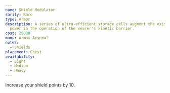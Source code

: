 ```yaml
---
name: Shield Modulator
rarity: Rare
type: Armor
description: A series of ultra-efficient storage cells augment the existing
  power in the operation of the wearer's kinetic barrier.
cost: 25000
manu: Armax Arsenal
notes:
  - Shields
placement: Chest
availability:
  - Light
  - Medium
  - Heavy
---
```

Increase your shield points by 10.
